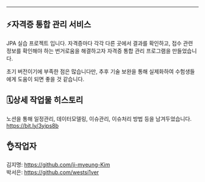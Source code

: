 
---
 ⚡자격증 통합 관리 서비스 
---
JPA 실습 프로젝트 입니다. 
자격증마다 각각 다른 곳에서 결과를 확인하고, 
접수 관련 정보를 확인해야 하는 번거로움을 해결하고자 
자격증 통합 관리 프로그램을 만들었습니다. 

초기 버전이기에 부족한 점은 많습니다만, 
추후 기술 보완을 통해 실제화하여 수험생들에게 도움이 되면 좋을 것 같습니다.

🗓상세 작업물 히스토리
---
노션을 통해 일정관리, 데이터모델링, 이슈관리, 이슈처리 방법 등을 남겨두었습니다.<br>
https://bit.ly/3yips8b

👌작업자
---
김지명: https://github.com/ji-myeung-Kim<br>
박서은: https://github.com/westsi1ver
